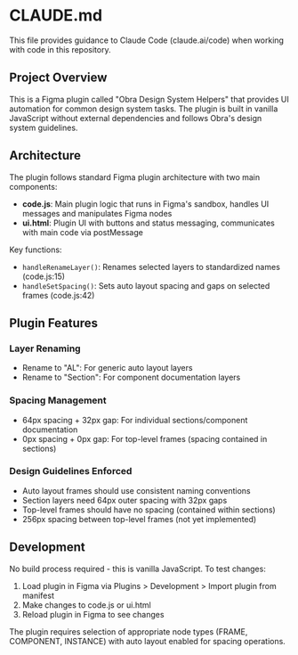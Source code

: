 # CLAUDE.md

This file provides guidance to Claude Code (claude.ai/code) when working with code in this repository.

## Project Overview

This is a Figma plugin called "Obra Design System Helpers" that provides UI automation for common design system tasks. The plugin is built in vanilla JavaScript without external dependencies and follows Obra's design system guidelines.

## Architecture

The plugin follows standard Figma plugin architecture with two main components:

- **code.js**: Main plugin logic that runs in Figma's sandbox, handles UI messages and manipulates Figma nodes
- **ui.html**: Plugin UI with buttons and status messaging, communicates with main code via postMessage

Key functions:
- `handleRenameLayer()`: Renames selected layers to standardized names (code.js:15)
- `handleSetSpacing()`: Sets auto layout spacing and gaps on selected frames (code.js:42)

## Plugin Features

### Layer Renaming
- Rename to "AL": For generic auto layout layers
- Rename to "Section": For component documentation layers

### Spacing Management
- 64px spacing + 32px gap: For individual sections/component documentation
- 0px spacing + 0px gap: For top-level frames (spacing contained in sections)

### Design Guidelines Enforced
- Auto layout frames should use consistent naming conventions
- Section layers need 64px outer spacing with 32px gaps
- Top-level frames should have no spacing (contained within sections)
- 256px spacing between top-level frames (not yet implemented)

## Development

No build process required - this is vanilla JavaScript. To test changes:

1. Load plugin in Figma via Plugins > Development > Import plugin from manifest
2. Make changes to code.js or ui.html
3. Reload plugin in Figma to see changes

The plugin requires selection of appropriate node types (FRAME, COMPONENT, INSTANCE) with auto layout enabled for spacing operations.